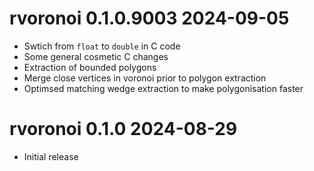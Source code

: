 
# rvoronoi 0.1.0.9003  2024-09-05

* Swtich from `float` to `double` in C code
* Some general cosmetic C changes
* Extraction of bounded polygons
* Merge close vertices in voronoi prior to polygon extraction
* Optimsed matching wedge extraction to make polygonisation faster

# rvoronoi 0.1.0  2024-08-29

* Initial release
